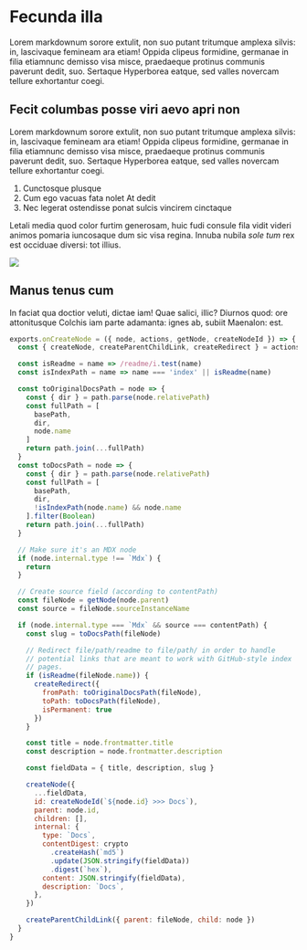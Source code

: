 # Fecunda illa

Lorem markdownum sorore extulit, non suo putant tritumque amplexa silvis: in,
lascivaque femineam ara etiam! Oppida clipeus formidine, germanae in filia
etiamnunc demisso visa misce, praedaeque protinus communis paverunt dedit, suo.
Sertaque Hyperborea eatque, sed valles novercam tellure exhortantur coegi.

## Fecit columbas posse viri aevo apri non

Lorem markdownum sorore extulit, non suo putant tritumque amplexa silvis: in,
lascivaque femineam ara etiam! Oppida clipeus formidine, germanae in filia
etiamnunc demisso visa misce, praedaeque protinus communis paverunt dedit, suo.
Sertaque Hyperborea eatque, sed valles novercam tellure exhortantur coegi.

1. Cunctosque plusque
2. Cum ego vacuas fata nolet At dedit
3. Nec legerat ostendisse ponat sulcis vincirem cinctaque

Letali media quod color furtim generosam, huic fudi consule fila vidit videri
animos pomaria iuncosaque dum sic visa regina. Innuba nubila *sole tum* rex est
occiduae diversi: tot illius.

![](https://cloud.githubusercontent.com/assets/1424573/4785631/dc5ddcd2-5d82-11e4-88a2-06fdabbe4fb8.png)

## Manus tenus cum

In faciat qua doctior veluti, dictae iam! Quae salici, illic? Diurnos quod: ore
attonitusque Colchis iam parte adamanta: ignes ab, subiit Maenalon: est.

```js
exports.onCreateNode = ({ node, actions, getNode, createNodeId }) => {
  const { createNode, createParentChildLink, createRedirect } = actions

  const isReadme = name => /readme/i.test(name)
  const isIndexPath = name => name === 'index' || isReadme(name)

  const toOriginalDocsPath = node => {
    const { dir } = path.parse(node.relativePath)
    const fullPath = [
      basePath,
      dir,
      node.name
    ]
    return path.join(...fullPath)
  }
  const toDocsPath = node => {
    const { dir } = path.parse(node.relativePath)
    const fullPath = [
      basePath,
      dir,
      !isIndexPath(node.name) && node.name
    ].filter(Boolean)
    return path.join(...fullPath)
  }

  // Make sure it's an MDX node
  if (node.internal.type !== `Mdx`) {
    return
  }

  // Create source field (according to contentPath)
  const fileNode = getNode(node.parent)
  const source = fileNode.sourceInstanceName

  if (node.internal.type === `Mdx` && source === contentPath) {
    const slug = toDocsPath(fileNode)

    // Redirect file/path/readme to file/path/ in order to handle
    // potential links that are meant to work with GitHub-style index
    // pages.
    if (isReadme(fileNode.name)) {
      createRedirect({
        fromPath: toOriginalDocsPath(fileNode),
        toPath: toDocsPath(fileNode),
        isPermanent: true
      })
    }

    const title = node.frontmatter.title
    const description = node.frontmatter.description

    const fieldData = { title, description, slug }

    createNode({
      ...fieldData,
      id: createNodeId(`${node.id} >>> Docs`),
      parent: node.id,
      children: [],
      internal: {
        type: `Docs`,
        contentDigest: crypto
          .createHash(`md5`)
          .update(JSON.stringify(fieldData))
          .digest(`hex`),
        content: JSON.stringify(fieldData),
        description: `Docs`,
      },
    })

    createParentChildLink({ parent: fileNode, child: node })
  }
}
```
